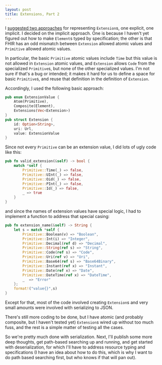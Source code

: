 ```yaml
---
layout: post
title: Extensions, Part 2
---
```


I [suggested two approaches](http://arienmalec.github.io/implementing-fhir/2015/06/13/extensions/) for representing `Extension`s, one explicit, one implicit. I decided on the implicit approach. One is because I haven't yet figured out how to make `Element`s typed by specification; the other is that FHIR has an odd mismatch between `Extension` allowed atomic values and `Primitive` allowed atomic values.

In particular, the basic `Primitive` atomic values include `Time` but this value is not allowed in `Extension` atomic values, and `Extension` allows `Code` from the specialized `Primitive`s, but none of the other specialized values. I'm not sure if that's a bug or intended; it makes it hard for us to define a space for basic `Primitive`s, and reuse that definition in the definition of `Extension`.

Accordingly, I used the following basic approach:

```rust
pub enum ExtensionValue {
	Atom(Primitive),
	Composite(Element),
	Extensions(Vec<Extension>) 
}
pub struct Extension {
	id: Option<String>,
	uri: Url,
	value: ExtensionValue
}
```

Since not every `Primitive` can be an extension value, I did lots of ugly code like this:

```rust
pub fn valid_extension(&self) -> bool {
	match *self {
		Primitive::Time(_) => false,
		Primitive::UInt(_) => false,
		Primitive::Oid(_) => false,
		Primitive::PInt(_) => false,
		Primitive::Id(_) => false,
		_ => true
	}
}
```

and since the names of extension values have special logic, I had to implement a function to address that special casing:

```rust
pub fn extension_name(&self) -> String {
	let s = match *self {
		Primitive::Boolean(v) => "Boolean",
 		Primitive::Int(i) => "Integer",
 		Primitive::Decimal(ref d) => "Decimal",
 		Primitive::String(ref s) => "String",
 		Primitive::Code(ref s) => "Code",
 		Primitive::Uri(ref v) => "Uri",
 		Primitive::Base64(ref s) => "Base64Binary",
 		Primitive::Instant(ref x) => "Instant",
 		Primitive::Date(ref x) => "Date",
 		Primitive::DateTime(ref x) => "DateTime",
 		_  => "Error"
	};
	format!("value{}",s)
}
```

Except for that, most of the code involved creating `Extension`s and very small amounts were involved with serializing to JSON.

There's still more coding to be done, but I have atomic (and probably composite, but I haven't tested yet) `Extension`s wired up without too much fuss, and the rest is a simple matter of testing all the cases.

So we're pretty much done with serialization. Next, I'll publish some more deep thoughts, get path-based searching up and running, and get started with deserialization, for which I'll have to address resource typing and specifications (I have an idea about how to do this, which is why I want to do path based searching first, but who knows if that will pan out).